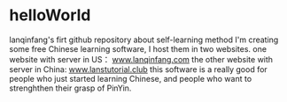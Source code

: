 # helloWorld
lanqinfang's firt github repository about self-learning method
I'm creating some free Chinese learning software, I host them in two websites.
one website with server in US： www.lanqinfang.com
the other website with server in China: www.lanstutorial.club
this software is a really good for people who just started learning Chinese, and people who want to strenghthen their grasp of PinYin.

